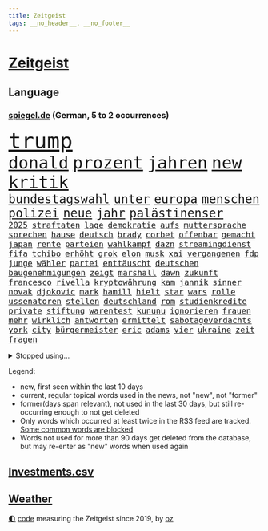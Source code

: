 ```yaml
---
title: Zeitgeist
tags: __no_header__, __no_footer__
---
```


# [Zeitgeist](https://oliz.io/zeitgeist/)

## Language

<h3><a href="https://www.spiegel.de" target="_blank">spiegel.de</a> (German, 5 to 2 occurrences)</h3>
<p style="font-family:monospace">
<span style="font-size:32pt"><a href="news_links.html#trump" class="current">trump</a></span>
<br>
<span style="font-size:25pt"><a href="news_links.html#donald" class="current">donald</a></span>
<span style="font-size:25pt"><a href="news_links.html#prozent" class="current">prozent</a></span>
<span style="font-size:25pt"><a href="news_links.html#jahren" class="current">jahren</a></span>
<span style="font-size:25pt"><a href="news_links.html#new" class="current">new</a></span>
<span style="font-size:25pt"><a href="news_links.html#kritik" class="current">kritik</a></span>
<br>
<span style="font-size:18pt"><a href="news_links.html#bundestagswahl" class="current">bundestagswahl</a></span>
<span style="font-size:18pt"><a href="news_links.html#unter" class="current">unter</a></span>
<span style="font-size:18pt"><a href="news_links.html#europa" class="current">europa</a></span>
<span style="font-size:18pt"><a href="news_links.html#menschen" class="current">menschen</a></span>
<span style="font-size:18pt"><a href="news_links.html#polizei" class="current">polizei</a></span>
<span style="font-size:18pt"><a href="news_links.html#neue" class="current">neue</a></span>
<span style="font-size:18pt"><a href="news_links.html#jahr" class="current">jahr</a></span>
<span style="font-size:18pt"><a href="news_links.html#palästinenser" class="current">palästinenser</a></span>
<br>
<span style="font-size:12pt"><a href="news_links.html#2025" class="current">2025</a></span>
<span style="font-size:12pt"><a href="news_links.html#straftaten" class="current">straftaten</a></span>
<span style="font-size:12pt"><a href="news_links.html#lage" class="current">lage</a></span>
<span style="font-size:12pt"><a href="news_links.html#demokratie" class="current">demokratie</a></span>
<span style="font-size:12pt"><a href="news_links.html#aufs" class="current">aufs</a></span>
<span style="font-size:12pt"><a href="news_links.html#muttersprache" class="new">muttersprache</a></span>
<span style="font-size:12pt"><a href="news_links.html#sprechen" class="current">sprechen</a></span>
<span style="font-size:12pt"><a href="news_links.html#hause" class="current">hause</a></span>
<span style="font-size:12pt"><a href="news_links.html#deutsch" class="current">deutsch</a></span>
<span style="font-size:12pt"><a href="news_links.html#brady" class="current">brady</a></span>
<span style="font-size:12pt"><a href="news_links.html#corbet" class="new">corbet</a></span>
<span style="font-size:12pt"><a href="news_links.html#offenbar" class="current">offenbar</a></span>
<span style="font-size:12pt"><a href="news_links.html#gemacht" class="current">gemacht</a></span>
<span style="font-size:12pt"><a href="news_links.html#japan" class="current">japan</a></span>
<span style="font-size:12pt"><a href="news_links.html#rente" class="current">rente</a></span>
<span style="font-size:12pt"><a href="news_links.html#parteien" class="current">parteien</a></span>
<span style="font-size:12pt"><a href="news_links.html#wahlkampf" class="current">wahlkampf</a></span>
<span style="font-size:12pt"><a href="news_links.html#dazn" class="current">dazn</a></span>
<span style="font-size:12pt"><a href="news_links.html#streamingdienst" class="current">streamingdienst</a></span>
<span style="font-size:12pt"><a href="news_links.html#fifa" class="current">fifa</a></span>
<span style="font-size:12pt"><a href="news_links.html#tchibo" class="new">tchibo</a></span>
<span style="font-size:12pt"><a href="news_links.html#erhöht" class="current">erhöht</a></span>
<span style="font-size:12pt"><a href="news_links.html#grok" class="new">grok</a></span>
<span style="font-size:12pt"><a href="news_links.html#elon" class="current">elon</a></span>
<span style="font-size:12pt"><a href="news_links.html#musk" class="current">musk</a></span>
<span style="font-size:12pt"><a href="news_links.html#xai" class="new">xai</a></span>
<span style="font-size:12pt"><a href="news_links.html#vergangenen" class="current">vergangenen</a></span>
<span style="font-size:12pt"><a href="news_links.html#fdp" class="current">fdp</a></span>
<span style="font-size:12pt"><a href="news_links.html#junge" class="current">junge</a></span>
<span style="font-size:12pt"><a href="news_links.html#wähler" class="current">wähler</a></span>
<span style="font-size:12pt"><a href="news_links.html#partei" class="current">partei</a></span>
<span style="font-size:12pt"><a href="news_links.html#enttäuscht" class="current">enttäuscht</a></span>
<span style="font-size:12pt"><a href="news_links.html#deutschen" class="current">deutschen</a></span>
<span style="font-size:12pt"><a href="news_links.html#baugenehmigungen" class="current">baugenehmigungen</a></span>
<span style="font-size:12pt"><a href="news_links.html#zeigt" class="current">zeigt</a></span>
<span style="font-size:12pt"><a href="news_links.html#marshall" class="current">marshall</a></span>
<span style="font-size:12pt"><a href="news_links.html#dawn" class="new">dawn</a></span>
<span style="font-size:12pt"><a href="news_links.html#zukunft" class="current">zukunft</a></span>
<span style="font-size:12pt"><a href="news_links.html#francesco" class="current">francesco</a></span>
<span style="font-size:12pt"><a href="news_links.html#rivella" class="new">rivella</a></span>
<span style="font-size:12pt"><a href="news_links.html#kryptowährung" class="current">kryptowährung</a></span>
<span style="font-size:12pt"><a href="news_links.html#kam" class="current">kam</a></span>
<span style="font-size:12pt"><a href="news_links.html#jannik" class="current">jannik</a></span>
<span style="font-size:12pt"><a href="news_links.html#sinner" class="current">sinner</a></span>
<span style="font-size:12pt"><a href="news_links.html#novak" class="current">novak</a></span>
<span style="font-size:12pt"><a href="news_links.html#djokovic" class="current">djokovic</a></span>
<span style="font-size:12pt"><a href="news_links.html#mark" class="current">mark</a></span>
<span style="font-size:12pt"><a href="news_links.html#hamill" class="new">hamill</a></span>
<span style="font-size:12pt"><a href="news_links.html#hielt" class="current">hielt</a></span>
<span style="font-size:12pt"><a href="news_links.html#star" class="current">star</a></span>
<span style="font-size:12pt"><a href="news_links.html#wars" class="new">wars</a></span>
<span style="font-size:12pt"><a href="news_links.html#rolle" class="current">rolle</a></span>
<span style="font-size:12pt"><a href="news_links.html#ussenatoren" class="new">ussenatoren</a></span>
<span style="font-size:12pt"><a href="news_links.html#stellen" class="current">stellen</a></span>
<span style="font-size:12pt"><a href="news_links.html#deutschland" class="current">deutschland</a></span>
<span style="font-size:12pt"><a href="news_links.html#rom" class="current">rom</a></span>
<span style="font-size:12pt"><a href="news_links.html#studienkredite" class="new">studienkredite</a></span>
<span style="font-size:12pt"><a href="news_links.html#private" class="current">private</a></span>
<span style="font-size:12pt"><a href="news_links.html#stiftung" class="current">stiftung</a></span>
<span style="font-size:12pt"><a href="news_links.html#warentest" class="current">warentest</a></span>
<span style="font-size:12pt"><a href="news_links.html#kununu" class="new">kununu</a></span>
<span style="font-size:12pt"><a href="news_links.html#ignorieren" class="current">ignorieren</a></span>
<span style="font-size:12pt"><a href="news_links.html#frauen" class="current">frauen</a></span>
<span style="font-size:12pt"><a href="news_links.html#mehr" class="current">mehr</a></span>
<span style="font-size:12pt"><a href="news_links.html#wirklich" class="current">wirklich</a></span>
<span style="font-size:12pt"><a href="news_links.html#antworten" class="current">antworten</a></span>
<span style="font-size:12pt"><a href="news_links.html#ermittelt" class="current">ermittelt</a></span>
<span style="font-size:12pt"><a href="news_links.html#sabotageverdachts" class="new">sabotageverdachts</a></span>
<span style="font-size:12pt"><a href="news_links.html#york" class="current">york</a></span>
<span style="font-size:12pt"><a href="news_links.html#city" class="current">city</a></span>
<span style="font-size:12pt"><a href="news_links.html#bürgermeister" class="current">bürgermeister</a></span>
<span style="font-size:12pt"><a href="news_links.html#eric" class="current">eric</a></span>
<span style="font-size:12pt"><a href="news_links.html#adams" class="new">adams</a></span>
<span style="font-size:12pt"><a href="news_links.html#vier" class="current">vier</a></span>
<span style="font-size:12pt"><a href="news_links.html#ukraine" class="current">ukraine</a></span>
<span style="font-size:12pt"><a href="news_links.html#zeit" class="current">zeit</a></span>
<span style="font-size:12pt"><a href="news_links.html#fragen" class="current">fragen</a></span>
</p>
<details>
<summary>Stopped using...</summary>
<p class="former" style="font-size:12pt">
gestartet(1580) egal(1579) aufnahmen(1578) bidens(1578) flugzeuge(1578) strafen(1578) verschiedene(1578) xi(1578) entgegen(1577) erscheinen(1577) meldete(1577) nachruf(1577) software(1577) elfmeter(1576) erfahrungen(1576) fahrt(1576) grad(1576) obama(1576) opposition(1576) polizeieinsatz(1576) verstorbenen(1576) vorwurf(1576) 400(1575) beschreibt(1575) bundesamt(1575) entschädigung(1575) erinnerungen(1575) geboren(1575) kamera(1575) niederländische(1575) sicherheitsbehörden(1575) theater(1575) tobt(1575) zeugen(1575) 2022(1574) beschimpft(1574) geholt(1574) vermeiden(1574) ausschreitungen(1573) babys(1573) blieben(1573) erdoğan(1573) san(1573) beginnen(1572) beweisen(1572) innenministerium(1572) kritische(1572) plädiert(1572) verlegt(1572) allianz(1571) angeklagt(1571) armut(1571) langer(1571) 37(1570) bull(1570) drastisch(1570) entlastet(1570) lügen(1570) tschechien(1570) verdienen(1570) mediziner(1569) nutzte(1569) aufgehoben(1568) kölner(1568) veranstaltung(1568) verschiebt(1568) absage(1567) ausbau(1567) geschossen(1567) heil(1567) klein(1567) times(1567) hölle(1566) nummer(1566) minute(1565) härter(1564) party(1564) fit(1563) senkt(1563) brite(1561) eklat(1561) gering(1561) olympische(1561) störung(1559) überholt(1558) empfängt(1557) kürzlich(1557) einschätzung(1556) kooperation(1556) lkw(1556) landete(1555) anzeichen(1554) aufgetaucht(1554) überschwemmungen(1554) königin(1553) gesamten(1552) kontakt(1547) retter(1546) istanbul(1545) überfall(1532) überfordert(1530) ungewöhnlichen(1521) rakete(1520) rache(1519) sammeln(1519) offener(1513) ausweg(1500) wetterdienst(1489) öffnet(1463) expräsidenten(1454) belästigung(1450) zusammenbruch(1438) gebeten(1398) blut(1390) airline(1380) jahresende(1337) fachkräftemangel(1322) bundesanwaltschaft(1298) erfolgreichste(1276) wellen(1276) schwarz(1262) exil(1257) king(1251) schlafen(1246) einschätzungen(1201) russisches(1182) unserem(1162) seltene(1157) außenministerium(1152) innenministerin(1151) brennt(1150) faeser(1135) nancy(1135) buschmann(1134) aufgestellt(1129) waffenlieferungen(1123) schwieriger(1113) spielern(1109) überwachung(1109) desto(1108) geschenk(1104) helikopter(1102) einheit(1098) positiven(1087) betreibt(1082) jennifer(1069) gelöst(1068) lücken(1066) nebenbei(1059) rezession(1051) erlauben(1024) jack(1012) dahin(1004) verärgert(997) prominenten(994) irans(972) sexuell(968) grün(957) jimmy(957) 16jähriger(943) quiz(943) jemals(939) landwirtschaft(935) tägliches(935) ähnlichen(923) vizekanzler(903) professor(901) träumt(892) allgemeinwissen(886) geschehens(886) politischgesellschaftlichen(886) themengebieten(886) kommunikation(883) gerechtfertigt(878) kollege(860) kompliziert(850) überraschenden(848) ignoriert(842) carter(831) beantragen(819) flugabwehr(816) ulm(816) ig(812) metall(812) einstige(804) kommentiert(796) reisende(790) gekündigt(781) opfers(778) berufseinstieg(776) überstanden(775) kieler(771) gegründet(761) solcher(758) 18jähriger(754) emotionale(752) landwirte(748) startups(734) getragen(733) filmen(729) rechtsaußen(723) zogen(700) sommerspielen(676) arten(668) glas(668) zeuge(666) drohte(659) erforscht(645) berühmtesten(636) überfahren(636) diebstahl(634) seltsame(633) ereignis(628) lukas(604) qualität(604) drastische(602) erkennt(596) verriet(594) vertreten(593) rasen(592) quellen(586) preiserhöhung(584) diskriminierung(568) aufgrund(562) froh(556) strenger(552) vergangene(552) albtraum(546) seltener(542) torwart(540) erschweren(536) genossen(532) sprachen(532) us(530) völkermord(528) jubeln(521) technisch(519) attentäter(503) boeing(503) ausbruch(497) belästigt(497) oppositionspolitiker(495) harsche(494) veröffentlichung(482) tennisspieler(476) unterscheidet(472) mancherorts(464) wagt(464) eingedrungen(461) propalästinensische(459) wild(459) bundes(456) mohammad(455) flensburg(454) positioniert(454) kulturszene(447) usschauspieler(445) verwenden(443) verschaffen(435) verspätung(420) bereichen(418) beleidigungen(415) damaligen(415) stoffe(411) heimischen(410) hits(406) rauch(405) giftige(404) politischer(403) bahnen(402) zurückgewiesen(401) luxemburg(398) toni(394) geschützt(392) spekulationen(392) brandenburgischen(391) rammte(391) ruiniert(390) hollywoods(388) normalerweise(385) barack(378) sächsische(371) dreharbeiten(369) zweieinhalb(366) ball(363) bunte(359) great(359) sophie(359) asien(357) gesichtet(356) ismail(355) karriereende(355) manipulation(355) stützt(355) korrigiert(354) hummels(353) zerlegt(352) weichen(351) inakzeptabel(349) trainers(348) klette(341) 58(340) bewerben(340) bedankt(338) anfeindungen(337) auslöser(337) oberpfalz(336) betrunken(335) legten(335) tvshow(334) mitspieler(333) rechtslage(331) sophia(331) agenda(330) schweigegeldprozess(330) höchstwert(329) major(329) fing(328) eindeutig(326) bundesland(324) verdachts(323) beworfen(318) jeff(318) abgrund(316) alec(315) baldwin(315) fastfoodkette(315) khamenei(315) geschoben(310) zusätzlichen(309) anwesen(303) ernannt(303) tennisspielerin(302) objekt(301) ausprobiert(300) schlimmsten(299) billionen(298) potenzial(297) bürgerkrieg(295) denkbar(295) statistische(293) gegend(291) ostküste(291) sparkurs(291) steine(291) einheimische(290) set(290) instanz(288) häufen(287) rechnung(287) anschläge(286) ausfall(284) christopher(283) unterschätzen(283) zahlreicher(283) chrupalla(280) attackierte(277) nadal(277) rafael(277) ungewollt(277) stephen(276) attentats(275) kontrollen(274) mau(273) ausgebremst(271) anlegen(270) sportwissenschaftler(269) kugeln(266) meinungsfreiheit(265) dänische(262) spielerinnen(261) einsätze(259) mitstreiter(258) aufkommen(257) gewusst(257) heimatstadt(256) gefährliches(253) genauen(253) schütze(251) übel(251) kanzlerschaft(250) kulturschaffende(250) mächtig(250) umständen(250) vorgeschichte(250) hilton(249) kreisen(246) wählte(246) zelebriert(246) ältesten(246) grand(245) tickt(245) weicht(245) kaulitz(244) türkischer(242) breiten(241) trainierte(241) esken(240) glaubte(240) kurse(239) feuerwerkskörper(238) blitzeinschlag(237) dresdner(237) evakuierungen(236) kürt(236) laufbahn(236) sonja(236) sätzen(234) polizeigewalt(233) komplex(232) love(231) papa(231) hinein(230) hartnäckig(228) löwen(228) 28jähriger(226) donau(225) angelina(223) bleibe(223) vorsichtig(223) weltraum(223) diesel(222) sprengung(222) strategien(222) atem(221) bester(221) netflixdoku(220) umgesetzt(220) winslet(219) hollywoodstars(218) gelebt(215) gewaltvorwürfen(215) ausgewertet(214) füllkrug(213) niclas(213) attestiert(212) mcdonald's(212) sang(212) gefilmt(211) music(210) mittelschicht(209) jong(208) miriam(208) schwarzarbeit(208) lebe(207) rico(207) saskia(206) untergrund(206) kandidieren(204) präsidentschaft(204) lothar(203) ran(203) zerstörten(202) enger(201) ryanair(201) küren(200) siebte(200) trauma(198) ausgeschieden(196) kriselnde(195) fritz(194) gewütet(194) schmiedet(194) simone(193) drehen(191) eigentliche(189) probe(189) bundesnetzagentur(188) sprengstoff(188) stechen(187) wettert(187) konkret(186) radio(186) absolviert(185) 36jährige(184) kanzlerkandidatin(184) momentan(184) mobilisieren(183) schau(182) cdumann(181) leichenfund(181) pitzke(181) weiblichen(180) befeuert(178) datum(178) benutzen(177) geknackt(177) wissenschaftlich(177) mittag(176) rückschläge(176) schadstoffe(176) trübt(176) zögern(176) sozialdemokrat(175) geheimdienste(174) gerissen(172) kalifornischen(172) nordkoreanischen(172) ehrlich(171) erfunden(171) maduro(170) frontal(169) nicolás(169) venezuelas(169) karlsruher(168) ludwig(167) wagte(166) grausiger(165) khan(162) straflager(162) weiterarbeiten(162) 82(161) konkretisiert(161) schlimmeres(161) bedrohlich(160) drohender(160) kapitol(160) abschuss(159) kapital(159) satiriker(159) kanal(158) strafverfolgung(158) nick(156) plante(156) sahen(156) busunfall(155) fotograf(155) geschaffen(155) empfehlung(154) prangern(154) stromversorgung(154) ungewissen(154) organisierte(153) polizeikräfte(153) südlibanon(153) beeindruckte(152) harren(152) hassnachrichten(152) aken(151) osaka(151) bekämpft(149) dürren(148) parteichefin(148) bezwingt(147) export(147) ratlos(147) öltanker(146) inneren(145) lehramt(145) mine(145) with(145) andernfalls(144) greifswald(144) hochverrats(144) wolfsburger(144) 94(143) reiner(143) verrückte(143) bentancur(142) rodrigo(142) telegram(142) eingestuft(141) fahrlässiger(141) fremder(141) aleksandar(140) donnerstagmorgen(140) bernhard(139) sonderermittler(139) raumfahrtunternehmen(138) überstand(138) flüchtlingspolitik(137) ralph(137) caren(136) entnommen(136) gonzález(136) größtem(135) konzentrieren(135) meinungsbeitrag(134) wirtschaftlichen(134) gisèle(133) barnier(131) biathlon(131) getötete(131) ricky(131) schlüssel(131) überfalls(131) böden(130) erschütternde(130) echtes(129) grundsätzlich(129) priester(129) versammlung(129) auslandsreise(128) avignon(128) pelicot(128) räumte(128) 2027(127) altersgruppe(127) bezos(127) begrüßt(126) interessant(126) saisonsieg(126) studiert(126) verüben(126) dreieck(125) fossilien(125) hill(125) weh(125) spiegelt(124) jets(123) milizen(123) geladen(122) rasante(122) libanesische(121) überwachungskamera(121) carolabrücke(120) ruinen(120) exemplar(119) reale(119) roger(119) springer(119) bereist(118) bühnen(118) edward(118) reichten(118) verkehrsbehinderungen(118) strände(117) hetzer(116) katastrophengebiet(116) söders(116) umdenken(115) debattieren(114) fokussieren(114) nikolas(114) stellungen(114) tatjana(114) vorsorglich(114) we(114) gewordenen(113) dimensionen(111) laute(111) straßburg(111) weltuntergang(111) konten(110) nadel(110) arizona(109) knochen(109) präzise(109) bedenkliche(108) heutzutage(108) paderborn(108) symptome(108) verrückt(108) antisemitismusbeauftragte(107) restaurantbesuch(107) traditionellen(107) waffenarsenal(107) aussuchen(105) korruptionsvorwürfen(105) verhinderten(105) apps(104) branchenverband(104) ersetzen(104) flügel(104) renommierte(104) ungeklärt(104) punk(103) erkrankten(102) keeper(102) krankmeldung(102) pfalz(102) sprüchen(102) alleinerziehende(101) gelockt(101) preisentwicklung(101) krassen(100) qualifiziert(100) ausgezahlt(99) bundesparteitag(99) costar(99) schulsystem(99) miosga(98) ausziehen(97) gerichtssaal(97) kochbuch(97) arztes(96) bürgern(96) gary(96) mehrkosten(96) mittelstand(96) örtlichen(96) schröpfen(95) erfassen(94) podolski(94) beschuldigten(93) hall(93) jinping(93) unfällen(93) succession(92) alleinsein(91) angepriesen(91) beer(91) demonstrativ(91) deportieren(91) gras(91) quadratmeter(91) schnellsten(91) gebühren(90) millionenbetrag(90) veranlasste(90) dreesen(89) ferres(89) festnahm(89) hochschule(89) ikone(89) prowestlichen(89) umgebracht(89) veronica(89) iwf(88) kopfüber(88) plakativ(88) pub(88) rüstungsindustrie(88) wohnungstür(88) flusskrebse(87) gastes(87) rekordzahl(87) skistar(87) staatsverschuldung(87) typischen(87) unterschiedlichen(87) vermieter(87) überschaubar(87) ganges(86) machtlos(86) mitzumischen(86) pyrotechnik(86) schauspielstar(86) unglaublichen(86) 137(85) alkoholmissbrauch(85) buschfeuer(85) einreiseregeln(85) entschlossen(85) ausländischer(84) bush(84) grätscht(84) nägele(84) schönen(84) stressen(84) teppich(84) youssef(84) bizarr(83) furcht(83) limitierte(83) matrix(83) orleans(83) polizeibehörden(83) soccer(83) terrorverdächtiger(83) zerschlagen(83) leibwächter(82) nahtlos(82) proiranischen(82) ungebremst(82) wehrpflicht(82) zusammenstoß(82) sauberer(81) schulsport(81) spiegelbericht(81) anschaffung(80) cox(80) formuliert(80) inszenierte(80) kameraden(80) längerem(80) macrons(80) oberlandesgericht(80) schlauer(80) schmuck(80) stehenden(80) lebensunterhalt(79) mexico(79) polizeieinsätze(79) rookie(79) schweinefleisch(79) barfuß(78) kürzen(78) skrupellosen(78) spielplan(78) töne(78) vorherrschaft(78) wirtschaftsfragen(78) wunderbar(78) zugesprochen(78) endspurt(77) funde(77) hochschulpräsidentin(77) kurdische(77) mangelhafte(77) puerto(77) renaissance(77) steinwurf(77) vorbilder(77) 84(76) eklatante(76) schusswaffe(76) facebookmutterkonzern(75) gaël(75) haushaltshilfe(75) reinigungskraft(75) russlandsanktionen(75) schuh(75) sportuhren(75) süße(75) cornelia(74) eystudie(74) fallschirmspringer(74) festung(74) früchte(73) fähre(73) mutige(73) radikalsten(73) schotte(73) veranstaltungsort(73) antisemitismusbeauftragten(72) beibehalten(72) bürgerkriegsland(72) erstaunlicher(72) exaußenminister(72) trumpfans(72) winden(72) zurückzukehren(72) ausmaße(71) datet(71) luftfahrt(71) museen(71) nahid(71) nordsyrien(71) pompeji(71) raste(71) relativiert(71) silvesternacht(71) taghavi(71) verurteilen(71) bürgermeisterin(70) krankheiten(70) kulisse(70) repräsentantenhaus(70) tarifbeschäftigten(70) tatwerkzeug(70) usrepräsentantenhaus(70) vermuten(70) zielscheibe(70) amtierende(69) elektroautomarke(69) ernähren(69) fähigkeit(69) gründerin(69) klarheit(69) preissteigerung(69) 57(68) explorer(68) helga(68) hills(68) ray(68) abholung(67) fire(67) gerangel(67) globe(67) heller(67) hotzo(67) report(67) vendée(67) arbeitsgericht(66) fehlender(66) geklagt(66) genie(66) stärkung(66) tropfen(66) drohnenaufnahmen(65) exrafterroristin(65) luftalarm(65) afdparteitag(64) bundesverfassungsgerichts(64) grundsätzliche(64) halbiert(64) oscarverleihung(64) unbequem(64) verzögerungen(64) witzig(64) ausstattung(63) benedikt(63) erosion(63) früherkennung(63) geheimnisvollen(63) glatt(63) indikator(63) prozentpunkte(63) sms(63) wichtigstes(63) zusammenstöße(63) bereitschaft(62) chipkonzern(62) halsschmerzen(62) intendantin(62) personalmangel(62) raketenangriffe(62) serienvergewaltiger(62) krankheitserreger(61) kühler(61) sammelte(61) direktmandate(60) global(60) tyson(60) universums(60) bergleute(59) grohs(59) konkurrentinnen(59) schwarzgelbe(59) stilfontein(59) tumor(59) verschießt(59) wecken(59) zurückhaltender(59) ausgelesen(58) biennale(58) box(58) gelockert(58) liter(58) entkriminalisierung(57) gasversorger(57) jungunternehmen(57) maul(57) meterhohe(57) monica(57) schwangerschaftsabbrüche(57) überfluten(57) alkoholsucht(56) einserabitur(56) erfindungen(56) floskel(56) glatteis(56) konklave(56) krawietz(56) nordstreampipelines(56) teslafahrer(56) begreifen(55) conor(55) geige(55) geleakt(55) kommunizieren(55) mcgregor(55) recherche(55) schraubt(55) stuhl(55) sämtliche(55) veränderten(55) brenzligen(54) daheim(54) erklärungen(54) genügend(54) machthabern(54) testflug(54) twitch(54) winterwetter(54) bereitete(53) exklusivsten(53) inseln(53) pipelines(53) schacht(53) hedgefondsmanager(52) heiligen(52) hindern(52) lok(52) neuschnee(52) sicherheitsprobleme(52) soziologin(52) spiekeroog(52) anhören(51) disstrack(51) einmalig(51) entfacht(51) like(51) maroden(51) schrift(51) universal(51) verlangte(51) boomen(50) insolvenzen(50) neureuther(50) passenden(50) remigration(50) sparer(50) sportstars(50) zwischenfällen(50) ärztliche(50) abwerfen(49) anita(49) beleben(49) ergattern(49) geheimdienstchef(49) limousine(49) rausholen(49) verschleiß(49) 2034(48) designierter(48) ferdinand(48) furor(48) großbank(48) philologenverband(48) rekruten(48) schenk(48) schneefälle(48) zabrze(48) basteln(47) beruflichem(47) fahrradfahrer(47) handel(47) hofften(47) insider(47) kollidierte(47) megastadt(47) models(47) mordkommission(47) rückkehrer(47) schädlicher(47) anschuldigung(46) ausrufung(46) bewusstsein(46) cecilia(46) hebamme(46) lippen(46) salzburger(46) wortlaut(46) abgesichert(45) amrum(45) föhr(45) heiligabend(45) marsalek(45) mikrobiologe(45) norweger(45) silvester(45) snapchat(45) spitzensport(45) favorisiert(44) komplizen(44) oppositionspartei(44) ufern(44) verschont(44) windenergie(44) wirtschaftsministerium(44) zurückerobert(44) christ(43) genötigt(43) heeres(43) jahrgänge(43) pensionär(43) scheibe(43) wahlkampfstrategie(43) amazongründer(42) ausgangslage(42) bunt(42) drängte(42) dunkelsten(42) durchgang(42) kellogg(42) kriegsrechts(42) fußballklubs(41) ita(41) palast(41) dämlich(40) fliegerbombe(40) fortsetzen(40) frauenumkleide(40) gittens(40) herzogin(40) rebell(40) strafmaßnahmen(40) timing(40) amnesty(39) rücknahme(39) ölpreis(39) eingefädelt(38) flüchtlingskrise(38) stollen(38) bauern(37) bezeugen(37) faz(37) sterbenden(37) übergangsregierung(37) aussagt(36) bildschirme(36) law(36) lieferung(36) premierministers(36) skrupellose(36) weihnachtsbaum(36) anschieber(35) bulgarien(35) feuern(35) hot(35) notvorräte(35) solch(35) unterschlupf(35) auszeichnungen(34) eisbaden(34) gase(34) foul(33) friends(33) kudrow(33) tankern(33) vergiftet(33) vorsorge(33) überbietet(33) 55jährige(32) aufnimmt(32) chemiewaffen(32) erstmal(32) freeland(32) ham(32) hybriden(32) vermeintlichen(32) damaliger(31) doppelleben(31) entzug(31) gewährt(31) importiert(31) lunch(31) verbrannt(31) anstellen(30) diagnostiziert(30) gestreamt(30) haseloff(30) unbekanntem(30) angelaufen(29) atomausstieg(29) gegenspieler(29) rezepte(29) best(28) firmenboss(28) haushaltshilfen(28) modularen(28) darlehen(27) drewes(27) feuerzeug(27) gelacht(27) markle(27) parteispendentracker(27) pfarrer(27) tottenhams(27) ölexporte(27) beliebtes(26) bürgergeldempfänger(26) feuerzeugwurf(26) hommage(26) op(26) selbstkritik(26) volks(26) archiv(25) blake(25) eingesammelt(25) lively(25) vorgabe(25) vorreiter(25) abgebrannt(24) grüßt(24) magdeburger(24) sessellift(24) supercup(24) wiener(24) abgeschirmt(23) charme(23) islamist(23) kopfschütteln(23) pelicots(23) rechtsextremistisch(23) woanders(23) baustellen(22) dreierkoalition(22) filmakademie(22) fury(22) komfort(22) machenschaften(22) schützte(22) spiegeltitel(22) spritpreise(22) anführen(21) dopingtests(21) laura(21) liebesleben(21) mischke(21) thilo(21) anzuheuern(20) heart(20) persönlichkeiten(20) systematische(20) talente(20) amtsübernahme(19) ernte(19) eröffnungsfeier(19) klassen(19) limit(19) schlesinger(19) sechsmal(19) skandale(19) sterblichen(19) todesfahrt(19) zigarette(19) beschimpfungen(18) dopingprobe(18) durchsuchten(18) tanker(18) objekten(17) pforte(17) schauspielstars(17) travel(17) umlaufbahn(17) unterwasserkabel(17) veto(17) hilary(16) kultstatus(16) sala(16) santa(16) scheidet(16) usmilitärs(16) vorstandsmitglieder(16) abbruch(15) dominierten(15) gesunden(15) schachsuperstar(15) tankers(15) verhaftung(15) zeige(15) böllerverbot(14) fehlgeburt(14) gegnerin(14) gekostet(14) veröffentlichten(14) entmachtung(13) introvertierte(13) melbourne(13) missionen(13) regierte(13) stromkabel(13) verdiene(13) vereidigen(13) vereinzelt(13) vietnam(13) einsamer(12) engagiert(12) erfreuliche(12) feiermeile(12) frontmann(12) großspenden(12) hotspots(12) promille(12) turnerbund(12) ziviler(12) zurückgelassene(12) 500kilometallring(11) buchstaben(11) demütigungen(11) gesunde(11) netzagentur(11) spitzenturnerin(11) tabea(11) umtausch(11) unverletzt(11)
</p>
</details>
<p>Legend:
<ul>
<li><span class="new">new</span>, first seen within the last 10 days</li>
<li><span class="current">current</span>, regular topical words used in the news, not "new", not "former"</li>
<li><span class="former">former(days span relevant)</span>, not used in the last 30 days, but still re-occurring enough to not get deleted</li>
<li>Only words which occurred at least twice in the RSS feed are tracked. <a href="language/filters.py">Some common words are blocked</a></li>
<li>Words not used for more than 90 days get deleted from the database, but may re-enter as "new" words when used again</li>
</ul>
</p>

## [Investments](investments.html)[.csv](investments.csv)

## [Weather](weather.html)

<footer>
<a href="javascript:toggleTheme()" class="nav">🌓</a>
<a href="https://github.com/ooz/zeitgeist">code</a> measuring the Zeitgeist since 2019, by <a href="https://oliz.io">oz</a>
</footer>

